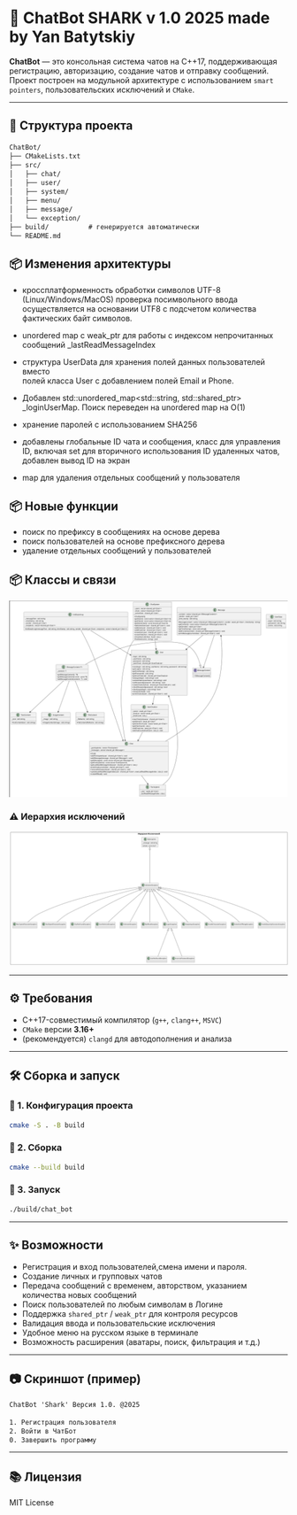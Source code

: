 # 💬 ChatBot SHARK v 1.0 2025 made by Yan Batytskiy

**ChatBot** — это консольная система чатов на C++17, поддерживающая регистрацию, авторизацию, создание чатов и отправку сообщений. Проект построен на модульной архитектуре с использованием `smart pointers`, пользовательских исключений и `CMake`.

---

## 🧱 Структура проекта

```
ChatBot/
├── CMakeLists.txt
├── src/
│   ├── chat/
│   ├── user/
│   ├── system/
│   ├── menu/
│   ├── message/
│   └── exception/
├── build/          # генерируется автоматически
└── README.md
```

## 📦 Изменения архитектуры
- кроссплатформенность обработки символов UTF-8 (Linux/Windows/MacOS)
  проверка посимвольного ввода осуществляется на основании UTF8
  с подсчетом количества фактических байт символов.

- unordered map с weak_ptr для работы с индексом непрочитанных сообщений _lastReadMessageIndex

- структура UserData для хранения полей данных пользователей вместо 	
  полей класса User с добавлением полей Email и Phone.

- Добавлен std::unordered_map<std::string, std::shared_ptr<User>>  
  _loginUserMap. Поиск переведен на unordered map на O(1)

- хранение паролей с использованием SHA256

- добавлены глобальные ID чата и сообщения, класс для управления ID, включая set для вторичного использования ID удаленных чатов, добавлен вывод ID на экран

- map для удаления отдельных сообщений у пользователя

## 📦 Новые функции
- поиск по префиксу в сообщениях на основе дерева
- поиск пользователей на основе префиксного дерева
- удаление отдельных сообщений у пользователей


## 📦 Классы и связи

![Классы](./Classes.png)

### ⚠️ Иерархия исключений

![Исключения](./Exceptions.png)

---

## ⚙️ Требования

- C++17-совместимый компилятор (`g++`, `clang++`, `MSVC`)
- `CMake` версии **3.16+**
- (рекомендуется) `clangd` для автодополнения и анализа

---

## 🛠️ Сборка и запуск

### 🔧 1. Конфигурация проекта
```bash
cmake -S . -B build
```

### 🧪 2. Сборка
```bash
cmake --build build
```

### 🚀 3. Запуск
```bash
./build/chat_bot
```

---

## ✨ Возможности

- Регистрация и вход пользователей,смена имени и пароля.
- Создание личных и групповых чатов
- Передача сообщений с временем, авторством, указанием количества новых сообщений
- Поиск пользователей по любым символам в Логине
- Поддержка `shared_ptr` / `weak_ptr` для контроля ресурсов
- Валидация ввода и пользовательские исключения
- Удобное меню на русском языке в терминале
- Возможность расширения (аватары, поиск, фильтрация и т.д.)

---

## 📷 Скриншот (пример)

```text
ChatBot 'Shark' Версия 1.0. @2025

1. Регистрация пользователя
2. Войти в ЧатБот
0. Завершить программу
```

---

## 📚 Лицензия

MIT License
